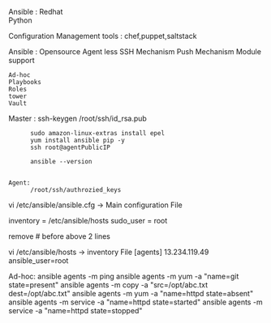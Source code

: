 Ansible : Redhat  
		  Python

Configuration Management tools : chef,puppet,saltstack

Ansible : Opensource 
          Agent less
		  SSH Mechanism
		  Push Mechanism
		  Module support
		  
		  
	Ad-hoc
	Playbooks
	Roles
	tower
	Vault
	
Master :
	      ssh-keygen
		  /root/ssh/id_rsa.pub
		  
		  sudo amazon-linux-extras install epel
		  yum install ansible pip -y
		  ssh root@agentPublicIP
		  
		  ansible --version
		  
		  
	Agent:
	      /root/ssh/authrozied_keys
		  
vi /etc/ansible/ansible.cfg  -> Main configuration File

inventory      = /etc/ansible/hosts
sudo_user      = root

remove # before above 2 lines


vi /etc/ansible/hosts  -> inventory File
[agents]
13.234.119.49 ansible_user=root


Ad-hoc:
ansible agents -m ping
ansible agents -m yum -a "name=git state=present"
ansible agents -m copy -a "src=/opt/abc.txt dest=/opt/abc.txt"
ansible agents -m yum -a "name=httpd state=absent"
ansible agents -m service -a "name=httpd state=started"
ansible agents -m service -a "name=httpd state=stopped"
